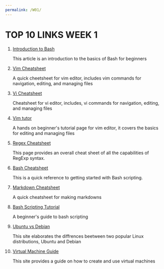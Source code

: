 ```yaml
---
permalink: /W01/
---
```


# TOP 10 LINKS WEEK 1

1. [Introduction to Bash](https://medium.com/@jasonrigden/a-brief-tutorial-of-the-absolute-basics-of-bash-9a379c49f7a8)

    This article is an introduction to the basics of Bash for beginners

2. [Vim Cheatsheet](https://www.cs.cmu.edu/~15131/f17/topics/vim/vim-cheatsheet.pdf)

    A quick cheetsheet for vim editor, includes vim commands for navigation, editing, and managing files
3. [Vi Cheatsheet](http://www.atmos.albany.edu/daes/atmclasses/atm350/vi_cheat_sheet.pdf)

    Cheatsheet for vi editor, includes, vi commands for navigation, editing, and managing files 

4. [Vim tutor](http://www2.geog.ucl.ac.uk/~plewis/teaching/unix/vimtutor)

    A hands on beginner's tutorial page for vim editor, it covers the basics for editing and managing files 

5. [Regex Cheatsheet](https://developer.mozilla.org/en-US/docs/Web/JavaScript/Guide/Regular_Expressions/Cheatsheet)

    This page provides an overall cheat sheet of all the capabilities of RegExp syntax.

6. [Bash Cheatsheet](https://devhints.io/bash)

    This is a quick reference to getting started with Bash scripting.

7. [Markdown Cheatsheet](https://devhints.io/markdown)

    A quick cheatsheet for making markdowns

8. [Bash Scripting Tutorial](https://linuxhint.com/bash_scripting_tutorial_beginners/)

    A beginner's guide to bash scripting

9. [Ubuntu vs Debian](https://linuxconfig.org/debian-vs-ubuntu#:~:text=Ubuntu%20and%20Debian%20are%20very,culture%20around%20it%20as%20well.)

    This site elaborates the diffrences beetween two popular Linux distributions, Ubuntu and Debian

10. [Virtual Machine Guide](https://www.howtogeek.com/196060/beginner-geek-how-to-create-and-use-virtual-machines/)

    This site provides a guide on how to create and use virtual machines

